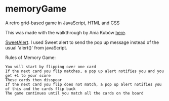 # memoryGame
A retro grid-based game in JavaScript, HTML and CSS 

This was made with the walkthrough by Ania Kubów [here](https://www.youtube.com/watch?v=lhNdUVh3qCc).

[SweetAlert](https://sweetalert.js.org/guides/#getting-started). I used Sweet alert to send the pop up message instead of the usual 'alert()' from javaScript.   

Rules of Memory Game:

    You will start by flipping over one card
    If the next card you flip matches, a pop up alert notifies you and you get +1 to your score
    These cards then disspear
    If the next card you flip does not match, a pop up alert notifies you of this and the cards flip back
    The game continues until you match all the cards on the board


